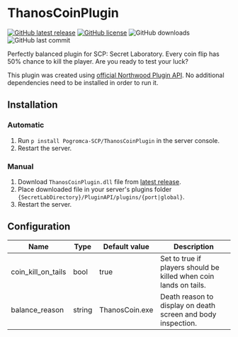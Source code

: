 # ThanosCoinPlugin
[![GitHub latest release](https://flat.badgen.net/github/release/Pogromca-SCP/ThanosCoinPlugin)](https://github.com/Pogromca-SCP/ThanosCoinPlugin/releases/latest)
[![GitHub license](https://flat.badgen.net/github/license/Pogromca-SCP/ThanosCoinPlugin)](https://github.com/Pogromca-SCP/ThanosCoinPlugin/blob/main/LICENSE)
![GitHub downloads](https://flat.badgen.net/github/assets-dl/Pogromca-SCP/ThanosCoinPlugin)
![GitHub last commit](https://flat.badgen.net/github/last-commit/Pogromca-SCP/ThanosCoinPlugin/main)

Perfectly balanced plugin for SCP: Secret Laboratory. Every coin flip has 50% chance to kill the player. Are you ready to test your luck?
 
This plugin was created using [official Northwood Plugin API](https://github.com/northwood-studios/NwPluginAPI). No additional dependencies need to be installed in order to run it.
 
## Installation
### Automatic
1. Run `p install Pogromca-SCP/ThanosCoinPlugin` in the server console.
2. Restart the server.

### Manual
1. Download `ThanosCoinPlugin.dll` file from [latest release](https://github.com/Pogromca-SCP/ThanosCoinPlugin/releases/latest).
2. Place downloaded file in your server's plugins folder `{SecretLabDirectory}/PluginAPI/plugins/{port|global}`.
3. Restart the server.

## Configuration
| Name               | Type   | Default value  | Description                                                       |
| ------------------ | ------ | -------------- | ----------------------------------------------------------------- |
| coin_kill_on_tails | bool   | true           | Set to true if players should be killed when coin lands on tails. |
| balance_reason     | string | ThanosCoin.exe | Death reason to display on death screen and body inspection.      |
